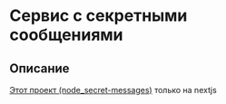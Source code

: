 # Сервис с секретными сообщениями

## Описание

[Этот проект (node_secret-messages)](https://github.com/tymino/node_secret-messages) только на nextjs
